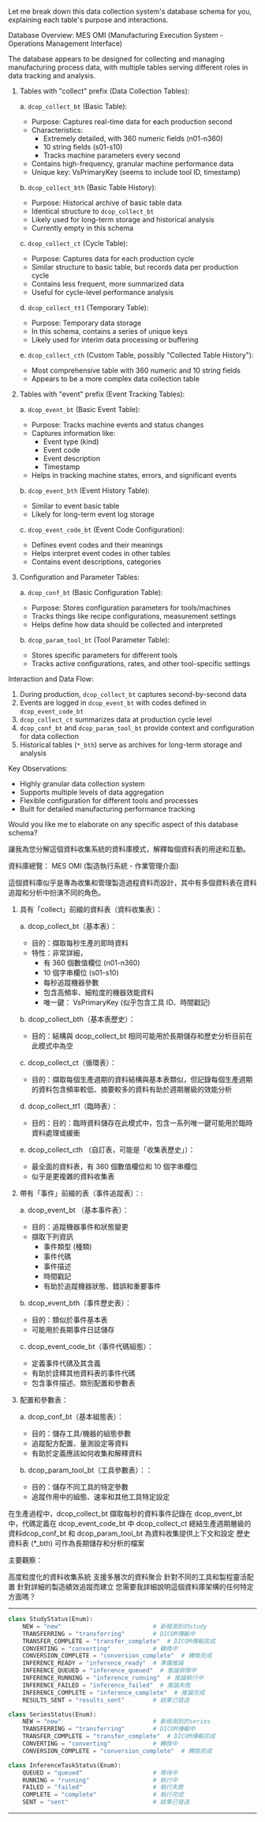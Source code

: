 Let me break down this data collection system's database schema for you, explaining each table's purpose and interactions.

Database Overview: MES OMI (Manufacturing Execution System - Operations Management Interface)

The database appears to be designed for collecting and managing manufacturing process data, with multiple tables serving different roles in data tracking and analysis.

1. Tables with "collect" prefix (Data Collection Tables):
   
   a. `dcop_collect_bt` (Basic Table):
   - Purpose: Captures real-time data for each production second
   - Characteristics:
     * Extremely detailed, with 360 numeric fields (n01-n360)
     * 10 string fields (s01-s10)
     * Tracks machine parameters every second
   - Contains high-frequency, granular machine performance data
   - Unique key: VsPrimaryKey (seems to include tool ID, timestamp)

   b. `dcop_collect_bth` (Basic Table History):
   - Purpose: Historical archive of basic table data
   - Identical structure to `dcop_collect_bt`
   - Likely used for long-term storage and historical analysis
   - Currently empty in this schema

   c. `dcop_collect_ct` (Cycle Table):
   - Purpose: Captures data for each production cycle
   - Similar structure to basic table, but records data per production cycle
   - Contains less frequent, more summarized data
   - Useful for cycle-level performance analysis

   d. `dcop_collect_tt1` (Temporary Table):
   - Purpose: Temporary data storage
   - In this schema, contains a series of unique keys
   - Likely used for interim data processing or buffering

   e. `dcop_collect_cth` (Custom Table, possibly "Collected Table History"):
   - Most comprehensive table with 360 numeric and 10 string fields
   - Appears to be a more complex data collection table

2. Tables with "event" prefix (Event Tracking Tables):

   a. `dcop_event_bt` (Basic Event Table):
   - Purpose: Tracks machine events and status changes
   - Captures information like:
     * Event type (kind)
     * Event code
     * Event description
     * Timestamp
   - Helps in tracking machine states, errors, and significant events

   b. `dcop_event_bth` (Event History Table):
   - Similar to event basic table
   - Likely for long-term event log storage

   c. `dcop_event_code_bt` (Event Code Configuration):
   - Defines event codes and their meanings
   - Helps interpret event codes in other tables
   - Contains event descriptions, categories

3. Configuration and Parameter Tables:

   a. `dcop_conf_bt` (Basic Configuration Table):
   - Purpose: Stores configuration parameters for tools/machines
   - Tracks things like recipe configurations, measurement settings
   - Helps define how data should be collected and interpreted

   b. `dcop_param_tool_bt` (Tool Parameter Table):
   - Stores specific parameters for different tools
   - Tracks active configurations, rates, and other tool-specific settings

Interaction and Data Flow:
1. During production, `dcop_collect_bt` captures second-by-second data
2. Events are logged in `dcop_event_bt` with codes defined in `dcop_event_code_bt`
3. `dcop_collect_ct` summarizes data at production cycle level
4. `dcop_conf_bt` and `dcop_param_tool_bt` provide context and configuration for data collection
5. Historical tables (`*_bth`) serve as archives for long-term storage and analysis

Key Observations:
- Highly granular data collection system
- Supports multiple levels of data aggregation
- Flexible configuration for different tools and processes
- Built for detailed manufacturing performance tracking

Would you like me to elaborate on any specific aspect of this database schema?



讓我為您分解這個資料收集系統的資料庫模式，解釋每個資料表的用途和互動。

資料庫總覽： MES OMI (製造執行系統 - 作業管理介面)

這個資料庫似乎是專為收集和管理製造過程資料而設計，其中有多個資料表在資料追蹤和分析中扮演不同的角色。

1. 具有「collect」前綴的資料表（資料收集表）：

   a. dcop_collect_bt（基本表）： 
    - 目的：擷取每秒生產的即時資料 
    - 特性：非常詳細，
      - 有 360 個數值欄位 (n01-n360)
      - 10 個字串欄位 (s01-s10)
      - 每秒追蹤機器參數
      - 包含高頻率、細粒度的機器效能資料
      - 唯一鍵： VsPrimaryKey (似乎包含工具 ID、時間戳記)
    
    b. dcop_collect_bth（基本表歷史）： 
    - 目的：結構與 dcop_collect_bt 相同可能用於長期儲存和歷史分析目前在此模式中為空
    
    c. dcop_collect_ct（循環表）：
    - 目的：擷取每個生產週期的資料結構與基本表類似，但記錄每個生產週期的資料包含頻率較低、摘要較多的資料有助於週期層級的效能分析
    
    d. dcop_collect_tt1（臨時表）：
    - 目的：目的：臨時資料儲存在此模式中，包含一系列唯一鍵可能用於臨時資料處理或緩衝
   
    e. dcop_collect_cth （自訂表，可能是「收集表歷史」）：
    - 最全面的資料表，有 360 個數值欄位和 10 個字串欄位
    - 似乎是更複雜的資料收集表
   
2. 帶有「事件」前綴的表（事件追蹤表）：:

    a. dcop_event_bt （基本事件表）： 
    - 目的：追蹤機器事件和狀態變更 
    - 擷取下列資訊
      - 事件類型 (種類)
      - 事件代碼
      - 事件描述
      - 時間戳記
      - 有助於追蹤機器狀態、錯誤和重要事件
    
    b. dcop_event_bth（事件歷史表）： 
    - 目的：類似於事件基本表
    - 可能用於長期事件日誌儲存    
   
    c. dcop_event_code_bt（事件代碼組態）：
    - 定義事件代碼及其含義
    - 有助於詮釋其他資料表的事件代碼
    - 包含事件描述、類別配置和參數表
3. 配置和參數表：

    a. dcop_conf_bt（基本組態表）：
    - 目的：儲存工具/機器的組態參數
    - 追蹤配方配置、量測設定等資料
    - 有助於定義應該如何收集和解釋資料
   
    b. dcop_param_tool_bt（工具參數表）：：
    - 目的：儲存不同工具的特定參數
    - 追蹤作用中的組態、速率和其他工具特定設定
   
在生產過程中，dcop_collect_bt 擷取每秒的資料事件記錄在 dcop_event_bt 中，代碼定義在 dcop_event_code_bt 中
dcop_collect_ct 總結生產週期層級的資料dcop_conf_bt 和 dcop_param_tool_bt 為資料收集提供上下文和設定
歷史資料表 (*_bth) 可作為長期儲存和分析的檔案

主要觀察：

高度粒度化的資料收集系統
支援多層次的資料聚合
針對不同的工具和製程靈活配置
針對詳細的製造績效追蹤而建立
您需要我詳細說明這個資料庫架構的任何特定方面嗎？


---
```python
class StudyStatus(Enum):
    NEW = "new"                          # 新檢測到的study
    TRANSFERRING = "transferring"        # DICOM傳輸中
    TRANSFER_COMPLETE = "transfer_complete"  # DICOM傳輸完成
    CONVERTING = "converting"            # 轉換中
    CONVERSION_COMPLETE = "conversion_complete"  # 轉換完成
    INFERENCE_READY = "inference_ready"  # 準備推論
    INFERENCE_QUEUED = "inference_queued"  # 推論排隊中
    INFERENCE_RUNNING = "inference_running"  # 推論執行中
    INFERENCE_FAILED = "inference_failed"  # 推論失敗
    INFERENCE_COMPLETE = "inference_complete"  # 推論完成
    RESULTS_SENT = "results_sent"        # 結果已發送

class SeriesStatus(Enum):
    NEW = "new"                          # 新檢測到的series
    TRANSFERRING = "transferring"        # DICOM傳輸中
    TRANSFER_COMPLETE = "transfer_complete"  # DICOM傳輸完成
    CONVERTING = "converting"            # 轉換中
    CONVERSION_COMPLETE = "conversion_complete"  # 轉換完成

class InferenceTaskStatus(Enum):
    QUEUED = "queued"                    # 等待中
    RUNNING = "running"                  # 執行中
    FAILED = "failed"                    # 執行失敗
    COMPLETE = "complete"                # 執行完成
    SENT = "sent"                        # 結果已發送

```
---
